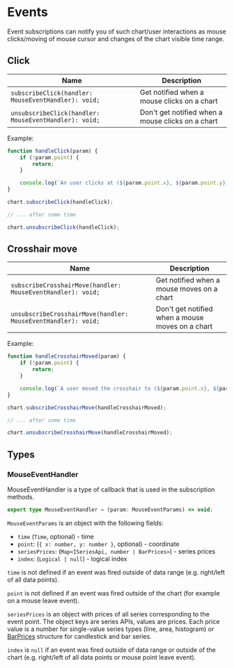 # Events

Event subscriptions can notify you of such chart/user interactions as mouse clicks/moving of mouse cursor and changes of the chart visible time range.

## Click

|Name|Description|
|-|-|
|`subscribeClick(handler: MouseEventHandler): void;`|Get notified when a mouse clicks on a chart|
|`unsubscribeClick(handler: MouseEventHandler): void;`|Don't get notified when a mouse clicks on a chart|

Example:

```js
function handleClick(param) {
    if (!param.point) {
        return;
    }

    console.log(`An user clicks at (${param.point.x}, ${param.point.y}) point, the time is ${param.time}`);
}

chart.subscribeClick(handleClick);

// ... after some time

chart.unsubscribeClick(handleClick);
```

## Crosshair move

|Name|Description|
|-|-|
|`subscribeCrosshairMove(handler: MouseEventHandler): void;`|Get notified when a mouse moves on a chart|
|`unsubscribeCrosshairMove(handler: MouseEventHandler): void;`|Don't get notified when a mouse moves on a chart|

Example:

```js
function handleCrosshairMoved(param) {
    if (!param.point) {
        return;
    }

    console.log(`A user moved the crosshair to (${param.point.x}, ${param.point.y}) point, the time is ${param.time}`);
}

chart.subscribeCrosshairMove(handleCrosshairMoved);

// ... after some time

chart.unsubscribeCrosshairMove(handleCrosshairMoved);
```

## Types

### MouseEventHandler

MouseEventHandler is a type of callback that is used in the subscription methods.

```ts
export type MouseEventHandler = (param: MouseEventParams) => void;
```

`MouseEventParams` is an object with the following fields:

- `time` (`Time`, optional) - time
- `point`: (`{ x: number, y: number }`, optional) - coordinate
- `seriesPrices`: (`Map<ISeriesApi, number | BarPrices>`) - series prices
- `index`: (`Logical | null`) - logical index

`time` is not defined if an event was fired outside of data range (e.g. right/left of all data points).

`point` is not defined if an event was fired outside of the chart (for example on a mouse leave event).

`seriesPrices` is an object with prices of all series corresponding to the event point. The object keys are series APIs, values are prices. Each price value is a number for single-value series types (line, area, histogram) or [BarPrices](./types.md#BarPrices) structure for candlestick and bar series.

`index` is `null` if an event was fired outside of data range or outside of the chart (e.g. right/left of all data points or mouse point leave event).
